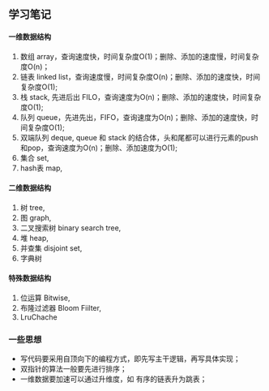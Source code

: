 ## 学习笔记
#### 一维数据结构
1. 数组 array，查询速度快，时间复杂度O(1)；删除、添加的速度慢，时间复杂度O(n)；
2. 链表 linked list，查询速度慢，时间复杂度O(n)；删除、添加的速度快，时间复杂度O(1);
3. 栈 stack, 先进后出 FILO，查询速度为O(n)；删除、添加的速度快，时间复杂度O(1);
4. 队列 queue，先进先出，FIFO，查询速度为O(n)；删除、添加的速度快，时间复杂度O(1);
5. 双端队列 deque, queue 和 stack 的结合体，头和尾都可以进行元素的push和pop，查询速度为O(n)；删除、添加速度为O(1);
6. 集合 set,
7. hash表 map,

#### 二维数据结构
1. 树 tree,
2. 图 graph,
3. 二叉搜索树 binary search tree,
4. 堆 heap,
5. 并查集 disjoint set,
6. 字典树

#### 特殊数据结构
1. 位运算 Bitwise,
2. 布隆过滤器 Bloom Fiilter,
3. LruChache

### 一些思想
+ 写代码要采用自顶向下的编程方式，即先写主干逻辑，再写具体实现；
+ 双指针的算法一般要先进行排序；
+ 一维数据要加速可以通过升维度，如 有序的链表升为跳表；
